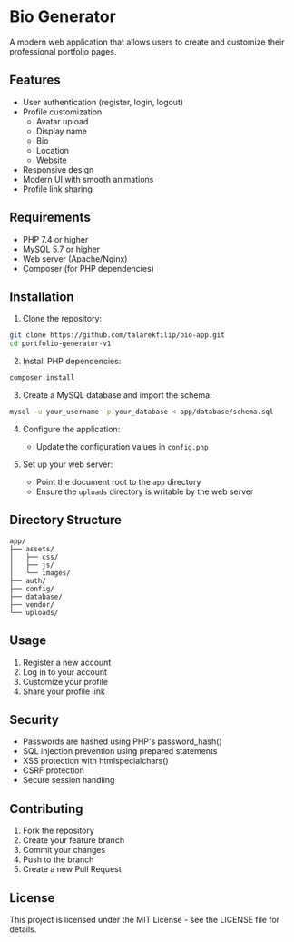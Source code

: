 # Bio Generator

A modern web application that allows users to create and customize their professional portfolio pages.

## Features

- User authentication (register, login, logout)
- Profile customization
  - Avatar upload
  - Display name
  - Bio
  - Location
  - Website
- Responsive design
- Modern UI with smooth animations
- Profile link sharing

## Requirements

- PHP 7.4 or higher
- MySQL 5.7 or higher
- Web server (Apache/Nginx)
- Composer (for PHP dependencies)

## Installation

1. Clone the repository:
```bash
git clone https://github.com/talarekfilip/bio-app.git
cd portfolio-generator-v1
```

2. Install PHP dependencies:
```bash
composer install
```

3. Create a MySQL database and import the schema:
```bash
mysql -u your_username -p your_database < app/database/schema.sql
```

4. Configure the application:
   - Update the configuration values in `config.php`

5. Set up your web server:
   - Point the document root to the `app` directory
   - Ensure the `uploads` directory is writable by the web server

## Directory Structure

```
app/
├── assets/
│   ├── css/
│   ├── js/
│   └── images/
├── auth/
├── config/
├── database/
├── vendor/
└── uploads/
```

## Usage

1. Register a new account
2. Log in to your account
3. Customize your profile
4. Share your profile link

## Security

- Passwords are hashed using PHP's password_hash()
- SQL injection prevention using prepared statements
- XSS protection with htmlspecialchars()
- CSRF protection
- Secure session handling

## Contributing

1. Fork the repository
2. Create your feature branch
3. Commit your changes
4. Push to the branch
5. Create a new Pull Request

## License

This project is licensed under the MIT License - see the LICENSE file for details. 
